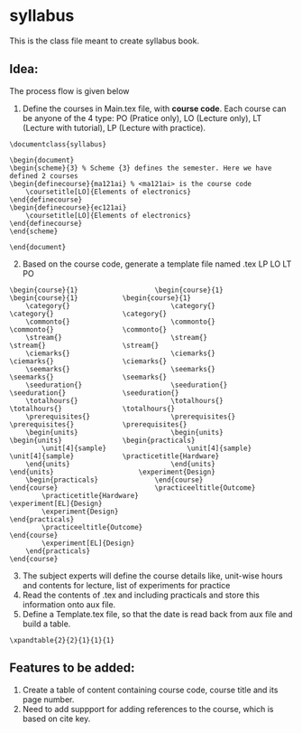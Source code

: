 # syllabus
This is the class file meant to create syllabus book.

## Idea:
The process flow is given below
1. Define the courses in Main.tex file, with **course code**. Each course can be anyone of the 4 type: PO (Pratice only), LO (Lecture only), LT (Lecture with tutorial), LP (Lecture with practice).
```
\documentclass{syllabus}

\begin{document}
\begin{scheme}{3} % Scheme {3} defines the semester. Here we have defined 2 courses
\begin{definecourse}{ma121ai} % <ma121ai> is the course code
	\coursetitle[LO]{Elements of electronics}
\end{definecourse}
\begin{definecourse}{ec121ai}
	\coursetitle[LO]{Elements of electronics}
\end{definecourse}
\end{scheme}

\end{document}
```
2. Based on the course code, generate a template file named <course-code>.tex
LP									LO							LT							PO
```
\begin{course}{1}                   \begin{course}{1}           \begin{course}{1}           \begin{course}{1}           
    \category{}                         \category{}                 \category{}                 \category{}             
    \commonto{}                         \commonto{}                 \commonto{}                 \commonto{}             
    \stream{}                           \stream{}                   \stream{}                   \stream{}               
    \ciemarks{}                         \ciemarks{}                 \ciemarks{}                 \ciemarks{}             
    \seemarks{}                         \seemarks{}                 \seemarks{}                 \seemarks{}             
    \seeduration{}                      \seeduration{}              \seeduration{}              \seeduration{}          
    \totalhours{}                       \totalhours{}               \totalhours{}               \totalhours{}           
    \prerequisites{}                    \prerequisites{}            \prerequisites{}            \prerequisites{}        
    \begin{units}                       \begin{units}               \begin{units}               \begin{practicals}           
        \unit[4]{sample}                    \unit[4]{sample}            \unit[4]{sample}            \practicetitle{Hardware}
    \end{units}                         \end{units}                 \end{units}                     \experiment{Design}             
    \begin{practicals}              \end{course}                \end{course}                        \practiceeltitle{Outcome}
        \practicetitle{Hardware}                                                                    \experiment[EL]{Design}
        \experiment{Design}                                                                     \end{practicals}
        \practiceeltitle{Outcome}                                                           \end{course}
        \experiment[EL]{Design}
    \end{practicals}
\end{course}
```
3. The subject experts will define the course details like, unit-wise hours and contents for lecture, list of experiments for practice
4. Read the contents of <course-code>.tex and including practicals and store this information onto aux file.
5. Define a Template.tex file, so that the date is read back from aux file and build a table.
```
\xpandtable{2}{2}{1}{1}{1}
```

## Features to be added:
1. Create a table of content containing course code, course title and its page number.
1. Need to add suppport for adding references to the course, which is based on cite key.
